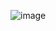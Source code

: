 ![image](https://github.com/tuncayse/Front-End-Projects/assets/143759353/23788ac1-3bce-459c-b47a-5b70de8ef5e0)
